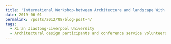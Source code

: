 ```yaml
---
title: 'International Workshop-between Architecture and landscape With BalkrishnaDoshi'
date: 2019-06-01
permalink: /posts/2012/08/blog-post-4/
tags:
  - Xi'an Jiaotong-Liverpool University
  - Architectural design participants and conference service volunteers
---
```

